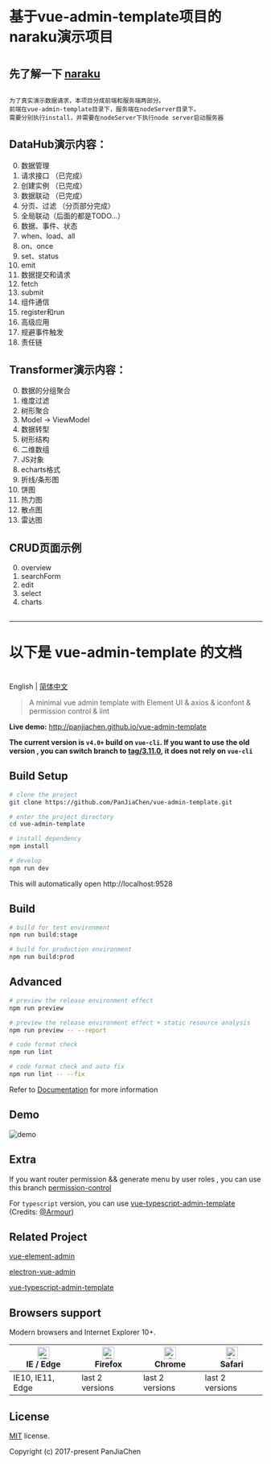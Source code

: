 ﻿﻿﻿﻿﻿﻿﻿﻿﻿﻿﻿﻿﻿﻿﻿﻿﻿﻿﻿# 基于vue-admin-template项目的naraku演示项目### 先了解一下 [naraku](https://github.com/felixgrey/naraku)##```为了真实演示数据请求，本项目分成前端和服务端两部分。前端在vue-admin-template目录下，服务端在nodeServer目录下。需要分别执行install，并需要在nodeServer下执行node server启动服务器```## DataHub演示内容：0. 数据管理 0. 请求接口 （已完成） 0. 创建实例 （已完成） 0. 数据联动 （已完成） 0. 分页、过滤 （分页部分完成） 0. 全局联动（后面的都是TODO...） 0. 数据、事件、状态  0. when、load、all  0. on、once  0. set、status  0. emit0. 数据提交和请求 0. fetch 0. submit0. 组件通信 0. register和run0. 高级应用  0. 规避事件触发  0. 责任链#### Transformer演示内容：0. 数据的分组聚合 0. 维度过滤 0. 树形聚合0. Model -> ViewModel0. 数据转型 0. 树形结构 0. 二维数组 0. JS对象0. echarts格式 0. 折线/条形图 0. 饼图 0. 热力图 0. 散点图 0. 雷达图#### CRUD页面示例0. overview 0. searchForm0. edit 0. select0. charts##***# 以下是 vue-admin-template 的文档#English | [简体中文](./README-zh.md)> A minimal vue admin template with Element UI & axios & iconfont & permission control & lint**Live demo:** http://panjiachen.github.io/vue-admin-template**The current version is `v4.0+` build on `vue-cli`. If you want to use the old version , you can switch branch to [tag/3.11.0](https://github.com/PanJiaChen/vue-admin-template/tree/tag/3.11.0), it does not rely on `vue-cli`**## Build Setup```bash# clone the projectgit clone https://github.com/PanJiaChen/vue-admin-template.git# enter the project directorycd vue-admin-template# install dependencynpm install# developnpm run dev```This will automatically open http://localhost:9528## Build```bash# build for test environmentnpm run build:stage# build for production environmentnpm run build:prod```## Advanced```bash# preview the release environment effectnpm run preview# preview the release environment effect + static resource analysisnpm run preview -- --report# code format checknpm run lint# code format check and auto fixnpm run lint -- --fix```Refer to [Documentation](https://panjiachen.github.io/vue-element-admin-site/guide/essentials/deploy.html) for more information## Demo![demo](https://github.com/PanJiaChen/PanJiaChen.github.io/blob/master/images/demo.gif)## ExtraIf you want router permission && generate menu by user roles , you can use this branch [permission-control](https://github.com/PanJiaChen/vue-admin-template/tree/permission-control)For `typescript` version, you can use [vue-typescript-admin-template](https://github.com/Armour/vue-typescript-admin-template) (Credits: [@Armour](https://github.com/Armour))## Related Project[vue-element-admin](https://github.com/PanJiaChen/vue-element-admin)[electron-vue-admin](https://github.com/PanJiaChen/electron-vue-admin)[vue-typescript-admin-template](https://github.com/Armour/vue-typescript-admin-template)## Browsers supportModern browsers and Internet Explorer 10+.| [<img src="https://raw.githubusercontent.com/alrra/browser-logos/master/src/edge/edge_48x48.png" alt="IE / Edge" width="24px" height="24px" />](http://godban.github.io/browsers-support-badges/)</br>IE / Edge | [<img src="https://raw.githubusercontent.com/alrra/browser-logos/master/src/firefox/firefox_48x48.png" alt="Firefox" width="24px" height="24px" />](http://godban.github.io/browsers-support-badges/)</br>Firefox | [<img src="https://raw.githubusercontent.com/alrra/browser-logos/master/src/chrome/chrome_48x48.png" alt="Chrome" width="24px" height="24px" />](http://godban.github.io/browsers-support-badges/)</br>Chrome | [<img src="https://raw.githubusercontent.com/alrra/browser-logos/master/src/safari/safari_48x48.png" alt="Safari" width="24px" height="24px" />](http://godban.github.io/browsers-support-badges/)</br>Safari || --------- | --------- | --------- | --------- || IE10, IE11, Edge| last 2 versions| last 2 versions| last 2 versions## License[MIT](https://github.com/PanJiaChen/vue-admin-template/blob/master/LICENSE) license.Copyright (c) 2017-present PanJiaChen